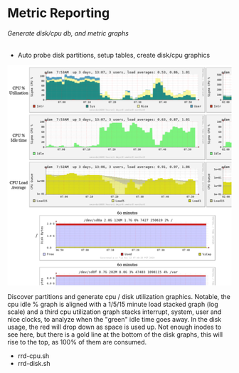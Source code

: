 # Metric Reporting

###### Generate disk/cpu db, and metric graphs

* Auto probe disk partitions, setup tables, create disk/cpu graphics

![screenshot](5dcad60b-ScreenShot-20191112_075459.png)

Discover partitions and generate cpu / disk utilization graphics.
Notable, the cpu idle % graph is aligned with a 1/5/15 minute
load stacked graph (log scale) and a third cpu utilization graph
stacks interrupt, system, user and nice clocks, to analyze when
the "green" idle time goes away. In the disk usage, the red will
drop down as space is used up. Not enough inodes to see here, but
there is a gold line at the bottom of the disk graphs, this will
rise to the top, as 100% of them are consumed.

  * rrd-cpu.sh
  * rrd-disk.sh

